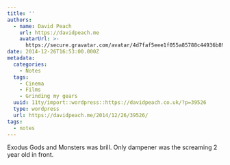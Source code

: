 ```yaml
---
title: ''
authors:
  - name: David Peach
    url: https://davidpeach.me
    avatarUrl: >-
      https://secure.gravatar.com/avatar/4d7faf5eee1f055a85788c44936b8995eaab6dfb004e7854ec747ccb272e91ee?s=96&d=mm&r=g
date: 2014-12-26T16:53:00.000Z
metadata:
  categories:
    - Notes
  tags:
    - Cinema
    - Films
    - Grinding my gears
  uuid: 11ty/import::wordpress::https://davidpeach.co.uk/?p=39526
  type: wordpress
  url: https://davidpeach.me/2014/12/26/39526/
tags:
  - notes
---
```

Exodus Gods and Monsters was brill. Only dampener was the screaming 2 year old in front.